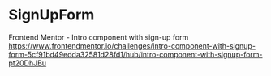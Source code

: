 # SignUpForm
Frontend Mentor - Intro component with sign-up form
https://www.frontendmentor.io/challenges/intro-component-with-signup-form-5cf91bd49edda32581d28fd1/hub/intro-component-with-signup-form-pt20DhJBu


